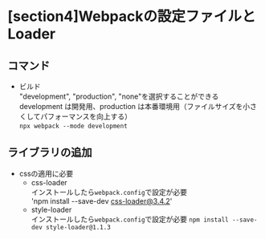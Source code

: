 # [section4]Webpackの設定ファイルとLoader

## コマンド
- ビルド  
   "development", "production", "none"を選択することができる  
   development は開発用、production は本番環境用（ファイルサイズを小さくしてパフォーマンスを向上する）      
  `npx webpack --mode development`

## ライブラリの追加     
- cssの適用に必要
   - css-loader      
   インストールしたら`webpack.config`で設定が必要     
   'npm install --save-dev css-loader@3.4.2'    
   - style-loader    
   インストールしたら`webpack.config`で設定が必要
   `npm install --save-dev style-loader@1.1.3`
